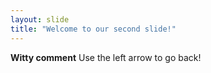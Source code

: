 ```yaml
---
layout: slide
title: "Welcome to our second slide!"
---
```

**Witty comment**
Use the left arrow to go back!
